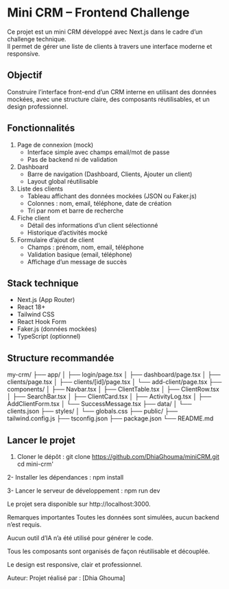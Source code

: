 # Mini CRM – Frontend Challenge

Ce projet est un mini CRM développé avec Next.js dans le cadre d’un challenge technique.  
Il permet de gérer une liste de clients à travers une interface moderne et responsive.

## Objectif

Construire l’interface front-end d’un CRM interne en utilisant des données mockées, avec une structure claire, des composants réutilisables, et un design professionnel.

## Fonctionnalités

1. Page de connexion (mock)
   - Interface simple avec champs email/mot de passe
   - Pas de backend ni de validation
2. Dashboard
   - Barre de navigation (Dashboard, Clients, Ajouter un client)
   - Layout global réutilisable
3. Liste des clients
   - Tableau affichant des données mockées (JSON ou Faker.js)
   - Colonnes : nom, email, téléphone, date de création
   - Tri par nom et barre de recherche
4. Fiche client
   - Détail des informations d’un client sélectionné
   - Historique d’activités mocké
5. Formulaire d’ajout de client
   - Champs : prénom, nom, email, téléphone
   - Validation basique (email, téléphone)
   - Affichage d’un message de succès

## Stack technique

- Next.js (App Router)
- React 18+
- Tailwind CSS
- React Hook Form
- Faker.js (données mockées)
- TypeScript (optionnel)

## Structure recommandée

my-crm/
├── app/
│ ├── login/page.tsx
│ ├── dashboard/page.tsx
│ ├── clients/page.tsx
│ ├── clients/[id]/page.tsx
│ └── add-client/page.tsx
├── components/
│ ├── Navbar.tsx
│ ├── ClientTable.tsx
│ ├── ClientRow.tsx
│ ├── SearchBar.tsx
│ ├── ClientCard.tsx
│ ├── ActivityLog.tsx
│ ├── AddClientForm.tsx
│ └── SuccessMessage.tsx
├── data/
│ └── clients.json
├── styles/
│ └── globals.css
├── public/
├── tailwind.config.js
├── tsconfig.json
├── package.json
└── README.md


## Lancer le projet

1. Cloner le dépôt :
git clone https://github.com/DhiaGhouma/miniCRM.git
cd mini-crm'

2- Installer les dépendances :
npm install

3- Lancer le serveur de développement :
npm run dev

Le projet sera disponible sur http://localhost:3000.

Remarques importantes
Toutes les données sont simulées, aucun backend n’est requis.

Aucun outil d’IA n’a été utilisé pour générer le code.

Tous les composants sont organisés de façon réutilisable et découplée.

Le design est responsive, clair et professionnel.

Auteur:
Projet réalisé par : [Dhia Ghouma]



 

